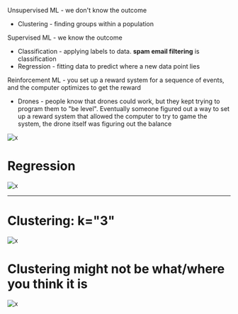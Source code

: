 Unsupervised ML - we don't know the outcome
* Clustering - finding groups within a population

Supervised ML - we know the outcome
* Classification - applying labels to data. **spam email filtering** is classification
* Regression - fitting data to predict where a new data point lies

Reinforcement ML - you set up a reward system for a sequence of events, and the computer optimizes to get the reward
* Drones - people know that drones could work, but they kept trying to program them to "be level". Eventually someone 
figured out a way to set up a reward system that allowed the computer to try to game the system, the drone itself was figuring out the balance 

![x](https://i.imgur.com/qVoZaZ1.png)

# Regression
![x](https://i.imgur.com/IDZc8qt.png)

-----
# Clustering: k="3"
![x](https://i.imgur.com/NJ0nApU.png)

# Clustering might not be what/where you think it is
![x](https://i.imgur.com/DKbRZur.png)
